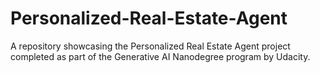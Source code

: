 # Personalized-Real-Estate-Agent
A repository showcasing the Personalized Real Estate Agent project completed as part of the Generative AI Nanodegree program by Udacity.
